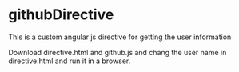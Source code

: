 # githubDirective
This is a custom angular js directive for getting the user information

Download directive.html and github.js and chang the user name in directive.html and run it in a browser.


